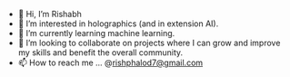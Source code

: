 - 👋 Hi, I’m Rishabh
- 👀 I’m interested in holographics (and in extension AI).
- 🌱 I’m currently learning machine learning.
- 💞️ I’m looking to collaborate on projects where I can grow and improve my skills and benefit the overall community.
- 📫 How to reach me ... @rishphalod7@gmail.com

<!---
Rishabh-792/Rishabh-792 is a ✨ special ✨ repository because its `README.md` (this file) appears on your GitHub profile.
You can click the Preview link to take a look at your changes.
--->
